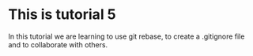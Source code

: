 
# This is tutorial 5


In this tutorial we are learning to use git rebase, to create a .gitignore file and to collaborate with others.
